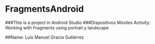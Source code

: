 # FragmentsAndroid

###This is a project in Android Studio
###Dispositivos Móviles Activity: Working with Fragments using portrait y landscape

##Name: Luis Manuel Gracía Gutiérrez
